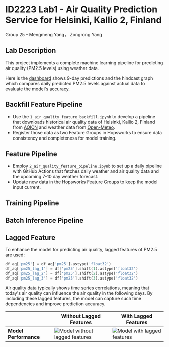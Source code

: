 # ID2223 Lab1 - Air Quality Prediction Service for Helsinki, Kallio 2, Finland 
Group 25 - Mengmeng Yang， Zongrong Yang

## Lab Description
This project implements a complete machine learning pipeline for predicting air quality (PM2.5 levels) using weather data.

Here is the [dashboard](https://lemongooo.github.io/mlfs-book/air-quality/) shows 9-day predictions and the hindcast graph which compares daily predicted PM2.5 levels against actual data to evaluate the model's accuracy.
## Backfill Feature Pipeline
   - Use the  `1_air_quality_feature_backfill.ipynb` to develop a pipeline that downloads historical air quality data of Helsinki, Kallio 2, Finland from [AQICN](https://aqicn.org) and weather data from [Open-Meteo](https://open-meteo.com).
   - Register those data as two Feature Groups in Hopsworks to ensure data consistency and completeness for model training.

## Feature Pipeline
   - Employ `2_air_quality_feature_pipeline.ipynb` to set up a daily pipeline with GitHub Actions that fetches daily weather and air quality data and the upcoming 7-10 day weather forecast. 
   - Update new data in the Hopsworks Feature Groups to keep the model input current.

## Training Pipeline


## Batch Inference Pipeline






## Lagged Feature
To enhance the model for predicting air quality, lagged features of PM2.5 are used:
```python
df_aq['pm25'] = df_aq['pm25'].astype('float32')
df_aq['pm25_lag_1'] = df['pm25'].shift(1).astype('float32')
df_aq['pm25_lag_2'] = df['pm25'].shift(2).astype('float32')
df_aq['pm25_lag_3'] = df['pm25'].shift(3).astype('float32')
```
Air quality data typically shows time series correlations, meaning that today's air quality can influence the air quality in the following days. By including these lagged features, the model can capture such time dependencies and improve prediction accuracy.

| | Without Lagged Features | With Lagged Features |
|---|---|---|
| **Model Performance** | <img src="/api/placeholder/450/300" alt="Model without lagged features"> | <img src="/api/placeholder/450/300" alt="Model with lagged features"> |